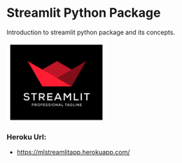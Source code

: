 # Streamlit Python Package
Introduction to streamlit python package and its concepts.

[![Streamlit App](Logo.png)](https://share.streamlit.io/surendraredd/mlstreamlitapp/app.py)

### Heroku Url:
- https://mlstreamlitapp.herokuapp.com/

